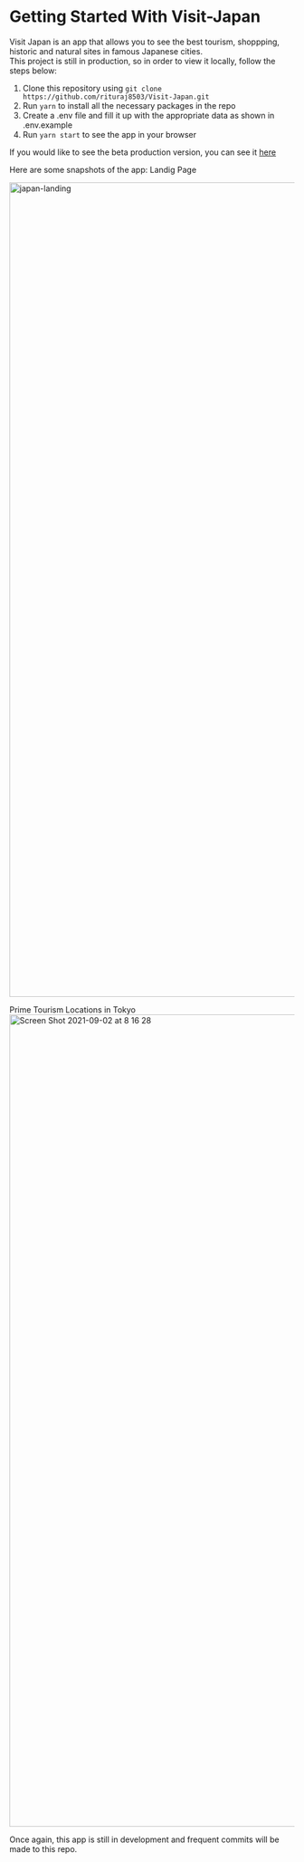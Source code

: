 # Getting Started With Visit-Japan

Visit Japan is an app that allows you to see the best tourism, shoppping, historic and natural sites in famous Japanese cities.  
This project is still in production, so in order to view it locally, follow the steps below:  
1. Clone this repository using ```git clone https://github.com/rituraj8503/Visit-Japan.git ``` 
2. Run ```yarn``` to install all the necessary packages in the repo
3. Create a .env file and fill it up with the appropriate data as shown in .env.example
4. Run ```yarn start``` to see the app in your browser

  
If you would like to see the beta production version, you can see it [here](http://18.219.135.149/)

Here are some snapshots of the app:
Landig Page  

<img width="1439" alt="japan-landing" src="https://user-images.githubusercontent.com/75031370/131757475-00d88dfe-1cff-4f49-ab7c-729d4fad268d.png">


Prime Tourism Locations in Tokyo  
<img width="1435" alt="Screen Shot 2021-09-02 at 8 16 28" src="https://user-images.githubusercontent.com/75031370/131757566-a0141d91-86ae-4668-8044-036de6bccb66.png">

Once again, this app is still in development and frequent commits will be made to this repo. 


